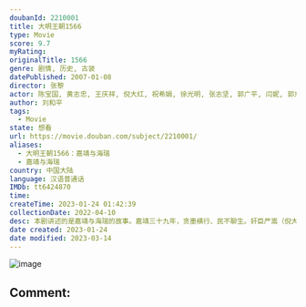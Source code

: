 ```yaml
---
doubanId: 2210001
title: 大明王朝1566
type: Movie
score: 9.7
myRating: 
originalTitle: 1566
genre: 剧情, 历史, 古装
datePublished: 2007-01-08
director: 张黎
actor: 陈宝国, 黄志忠, 王庆祥, 倪大红, 祝希娟, 徐光明, 张志坚, 郭广平, 闫妮, 郭东文, 郑玉, 张子健, 王雅捷, 王劲松, 赵立新, 徐敏, 谭凯, 肖竹, 甘雨, 刘毓滨, 晋松, 刘立伟, 赵雍, 徐成峰, 王宇, 陈之辉, 杨涵斌, 王戎, 马小宁, 胡灵灵, 林海韵, 三浦研一, 穆泓屹, 李婧, 耿长军, 党同义, 曲敬国, 邹一正, 侯勇, 陈紫鹏, 翟存元
author: 刘和平
tags:
  - Movie
state: 想看
url: https://movie.douban.com/subject/2210001/
aliases:
  - 大明王朝1566：嘉靖与海瑞
  - 嘉靖与海瑞
country: 中国大陆
language: 汉语普通话
IMDb: tt6424870
time: 
createTime: 2023-01-24 01:42:39
collectionDate: 2022-04-10
desc: 本剧讲述的是嘉靖与海瑞的故事。嘉靖三十九年，贪墨横行、民不聊生。奸臣严嵩（倪大红饰）党羽密布、权倾朝野，清官海瑞（黄志忠饰）不惧强权，敢于向腐朽封建的皇权发起挑战。皇帝朱厚熜（陈宝国饰）练道修玄...
date created: 2023-01-24
date modified: 2023-03-14
---
```


![image](p2444453078.jpg)

Comment:
---
